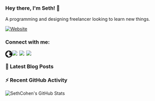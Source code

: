 ### Hey there, I'm Seth! 👋

A programming and designing freelancer looking to learn new things.

[![Website](https://img.shields.io/website?label=sethdev.ca&style=for-the-badge&url=https%3A%2F%2Fsethdev.ca)](https://sethdev.ca/)

### Connect with me:

[<img align="left" width="22px" src="https://raw.githubusercontent.com/iconic/open-iconic/master/svg/globe.svg" />](https://sethdev.ca/)
[<img align="left" width="22px" src="https://cdn.jsdelivr.net/npm/simple-icons@v3/icons/youtube.svg" />](https://www.youtube.com/channel/UCt3r8b3iDiUiQo9SdBRBgNw)
[<img align="left" width="22px" src="https://cdn.jsdelivr.net/npm/simple-icons@3.12.4/icons/googleplay.svg" />](https://play.google.com/store/apps/developer?id=SethCohen)
[<img align="left" width="22px" src="https://cdn.jsdelivr.net/npm/simple-icons@3.12.4/icons/fiverr.svg" />](https://sethdev.ca/)

<br />

### 📕 Latest Blog Posts

<!-- BLOG-POST-LIST:START -->
<!-- BLOG-POST-LIST:END -->

### :zap: Recent GitHub Activity
<img align="left" alt="SethCohen's GitHub Stats" src="https://github-readme-stats.vercel.app/api?username=SethCohen&show_icons=true&hide_border=true" />


